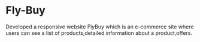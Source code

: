 # Fly-Buy
Developed a responsive website FlyBuy which is an e-commerce site where users can see a list of products,detailed information about a product,offers.
